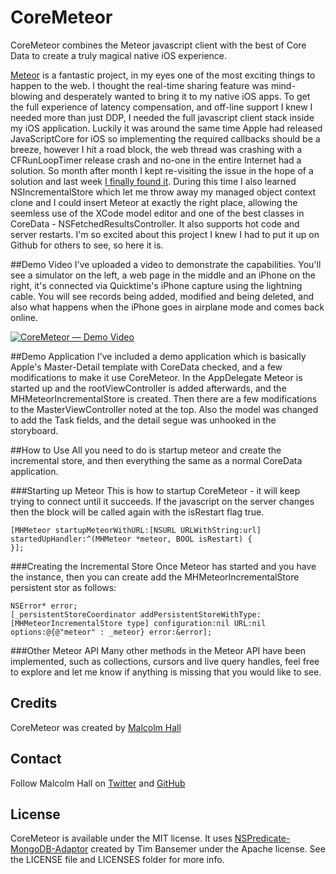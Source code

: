 # CoreMeteor
CoreMeteor combines the Meteor javascript client with the best of Core Data to create a truly magical native iOS experience.

[Meteor](http://www.meteor.com) is a fantastic project, in my eyes one of the most exciting things to happen to the web. I thought the real-time sharing feature was mind-blowing and desperately wanted to bring it to my native iOS apps. To get the full experience of latency compensation, and off-line support I knew I needed more than just DDP, I needed the full javascript client stack inside my iOS application. Luckily it was around the same time Apple had released JavaScriptCore for iOS so implementing the required callbacks should be a breeze, however I hit a road block, the web thread was crashing with a CFRunLoopTimer release crash and no-one in the entire Internet had a solution. So month after month I kept re-visiting the issue in the hope of a solution and last week [I finally found it](http://stackoverflow.com/questions/23168779/ios-cfrunlooptimer-release-message-sent-to-deallocated-instance-error-debug/31673605#31673605). During this time I also learned NSIncrementalStore which let me throw away my managed object context clone and I could insert Meteor at exactly the right place, allowing the seemless use of the XCode model editor and one of the best classes in CoreData - NSFetchedResultsController. It also supports hot code and server restarts. I'm so excited about this project I knew I had to put it up on Github for others to see, so here it is. 

##Demo Video
I've uploaded a video to demonstrate the capabilities. You'll see a simulator on the left, a web page in the middle and an iPhone on the right, it's connected via Quicktime's iPhone capture using the lightning cable. You will see records being added, modified and being deleted, and also what happens when the iPhone goes in airplane mode and comes back online.

[![CoreMeteor — Demo Video](http://img.youtube.com/vi/hPbU_gfHXu8/0.jpg)](https://www.youtube.com/watch?v=hPbU_gfHXu8) 

##Demo Application
I've included a demo application which is basically Apple's Master-Detail template with CoreData checked, and a few modifications to make it use CoreMeteor. In the AppDelegate Meteor is started up and the rootViewController is added afterwards, and the MHMeteorIncrementalStore is created. Then there are a few modifications to the MasterViewController noted at the top. Also the model was changed to add the Task fields, and the detail segue was unhooked in the storyboard.

##How to Use
All you need to do is startup meteor and create the incremental store, and then everything the same as a normal CoreData application.

###Starting up Meteor
This is how to startup CoreMeteor - it will keep trying to connect until it succeeds. If the javascript on the server changes then the block will be called again with the isRestart flag true.
```objc
[MHMeteor startupMeteorWithURL:[NSURL URLWithString:url] startedUpHandler:^(MHMeteor *meteor, BOOL isRestart) {
}];
```

###Creating the Incremental Store
Once Meteor has started and you have the instance, then you can create add the MHMeteorIncrementalStore persistent stor as follows:
```objc
NSError* error;
[_persistentStoreCoordinator addPersistentStoreWithType:[MHMeteorIncrementalStore type] configuration:nil URL:nil options:@{@"meteor" : _meteor} error:&error];
```

###Other Meteor API
Many other methods in the Meteor API have been implemented, such as collections, cursors and live query handles, feel free to explore and let me know if anything is missing that you would like to see.

## Credits
CoreMeteor was created by [Malcolm Hall](http://www.malcolmhall.com)

## Contact 
Follow Malcolm Hall on [Twitter](http://twitter.com/malhal) and [GitHub](http://github.com/malhal)

## License
CoreMeteor is available under the MIT license.
It uses [NSPredicate-MongoDB-Adaptor](https://github.com/tjboneman/NSPredicate-MongoDB-Adaptor) created by Tim Bansemer under the Apache license.
See the LICENSE file and LICENSES folder for more info.
